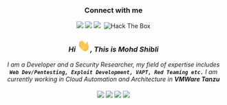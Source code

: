 <h3 align="center">Connect with me</h3>
<p align="center">
  <a href= "https://www.linkedin.com/in/mohd.shibli/"><img src="https://img.icons8.com/dusk/48/000000/linkedin.png"/></a>
  <a href= "https://medium.com/@d3f4u17"><img src="https://img.icons8.com/dusk/48/000000/medium-new.png"/></a>
  <a href= "https://twitter.com/_d3f4u17_"><img src="https://img.icons8.com/dusk/48/000000/twitter.png"/></a>
  &nbsp;<img width=200 src="http://www.hackthebox.eu/badge/image/95622" alt="Hack The Box">
</p>
<h3 align=center><em>Hi <img src="https://raw.githubusercontent.com/ABSphreak/ABSphreak/master/gifs/Hi.gif" width="30px">, This is <b>Mohd Shibli</b></em></h1>
<p align=center>
  <em> I am a Developer and a Security Researcher, my field of expertise includes <code><b>Web Dev/Pentesting, Exploit Development, VAPT, Red Teaming etc.</b></code> I am currently working in Cloud Automation and Architecture in <b>VMWare Tanzu</b></em><br /><br />
  <img src=https://img.shields.io/badge/lang-python-f39f37 align=center /> <img src=https://img.shields.io/badge/lang-BASH-65FF33 align=center /> <img src=https://img.shields.io/badge/lang-PHP-2A9CCF align=center /> <img src=https://img.shields.io/badge/Penetration-testing-FE170C align=center />
</p>

<br/><br/>


<!--
**shibli2700/shibli2700** is a ✨ _special_ ✨ repository because its `README.md` (this file) appears on your GitHub profile.


Here are some ideas to get you started:

- 🔭 I’m currently working on ...
- 🌱 I’m currently learning ...
- 👯 I’m looking to collaborate on ...
- 🤔 I’m looking for help with ...
- 💬 Ask me about ...
- 📫 How to reach me: ...
- 😄 Pronouns: ...
- ⚡ Fun fact: ...
-->
